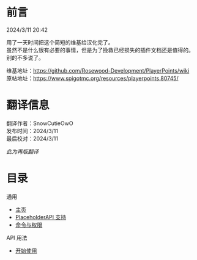 # 前言
2024/3/11 20:42

用了一天时间把这个简短的维基给汉化完了。   
虽然不是什么很有必要的事情，但是为了挽救已经损失的插件文档还是值得的。    
别的不多说了。

维基地址：https://github.com/Rosewood-Development/PlayerPoints/wiki    
原帖地址：https://www.spigotmc.org/resources/playerpoints.80745/

# 翻译信息

翻译作者：SnowCutieOwO    
发布时间：2024/3/11    
最后校对：2024/3/11

*此为再版翻译*

# 目录

通用    
* [主页](https://snowcutieowo.github.io/PlayerPoints/#!home.md)
* [PlaceholderAPI 支持](https://snowcutieowo.github.io/PlayerPoints/#!placeholederapi-support.md)
* [命令与权限](https://snowcutieowo.github.io/PlayerPoints/#!commands-&-permissions.md)

API 用法    
* [开始使用](https://snowcutieowo.github.io/PlayerPoints/#!api-getting-started.md)

